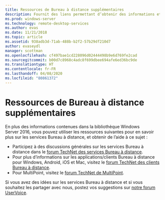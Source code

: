 ```yaml
---
title: Ressources de Bureau à distance supplémentaires
description: Fournit des liens permettant d’obtenir des informations et de l’aide supplémentaires sur les services Bureau à distance.
ms.prod: windows-server
ms.technology: remote-desktop-services
ms.author: evas
ms.date: 11/21/2018
ms.topic: article
ms.assetid: 938adb3d-71ab-488b-b2f2-57b29df210d7
author: evaseydl
manager: scottman
ms.openlocfilehash: cf497bae1cd228096d02444498b9e6d769fe2cad
ms.sourcegitcommit: b00d7c8968c4adc8f699dbee694afe6ed36bc9de
ms.translationtype: HT
ms.contentlocale: fr-FR
ms.lasthandoff: 04/08/2020
ms.locfileid: "80861372"
---
```

# <a name="additional-remote-desktop-resources"></a>Ressources de Bureau à distance supplémentaires

En plus des informations contenues dans la bibliothèque Windows Server 2016, vous pouvez utiliser les ressources suivantes pour en savoir plus sur les services Bureau à distance, et obtenir de l’aide à ce sujet :

- Participez à des discussions générales sur les services Bureau à distance dans le [forum TechNet des services Bureau à distance](https://aka.ms/technetforum-rds).
- Pour plus d’informations sur les applications/clients Bureau à distance pour Windows, Android, iOS et Mac, visitez le [forum TechNet des clients Bureau à distance](https://aka.ms/technetforum-rdc).
- Pour MultiPoint, visitez le [forum TechNet de MultiPoint](https://aka.ms/multipoint-forum).

Si vous avez des idées sur les services Bureau à distance et si vous souhaitez les partager avec nous, postez vos suggestions sur [notre forum UserVoice](https://aka.ms/uservoice-rds).
